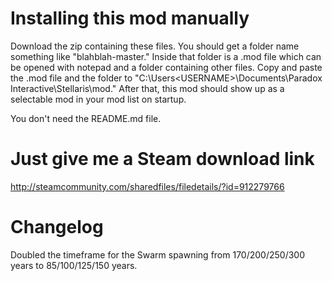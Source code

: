 # Installing this mod manually

Download the zip containing these files. You should get a folder name something like "blahblah-master." Inside that folder is a .mod file which can be opened with notepad and a folder containing other files. Copy and paste the .mod file and the folder to "C:\Users\<USERNAME>\Documents\Paradox Interactive\Stellaris\mod." After that, this mod should show up as a selectable mod in your mod list on startup.

You don't need the README.md file.


# Just give me a Steam download link

http://steamcommunity.com/sharedfiles/filedetails/?id=912279766


# Changelog

Doubled the timeframe for the Swarm spawning from 170/200/250/300 years to 85/100/125/150 years.
